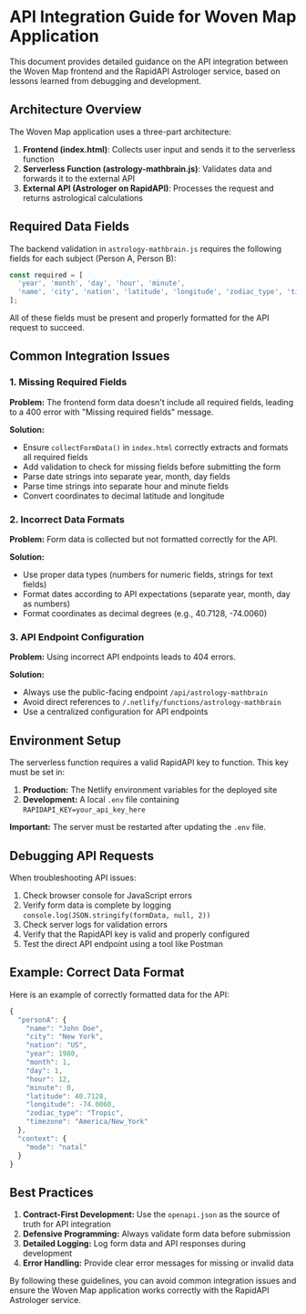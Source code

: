 # API Integration Guide for Woven Map Application

This document provides detailed guidance on the API integration between the Woven Map frontend and the RapidAPI Astrologer service, based on lessons learned from debugging and development.

## Architecture Overview

The Woven Map application uses a three-part architecture:

1. **Frontend (index.html)**: Collects user input and sends it to the serverless function
2. **Serverless Function (astrology-mathbrain.js)**: Validates data and forwards it to the external API
3. **External API (Astrologer on RapidAPI)**: Processes the request and returns astrological calculations

## Required Data Fields

The backend validation in `astrology-mathbrain.js` requires the following fields for each subject (Person A, Person B):

```javascript
const required = [
  'year', 'month', 'day', 'hour', 'minute',
  'name', 'city', 'nation', 'latitude', 'longitude', 'zodiac_type', 'timezone'
];
```

All of these fields must be present and properly formatted for the API request to succeed.

## Common Integration Issues

### 1. Missing Required Fields

**Problem:** The frontend form data doesn't include all required fields, leading to a 400 error with "Missing required fields" message.

**Solution:**
- Ensure `collectFormData()` in `index.html` correctly extracts and formats all required fields
- Add validation to check for missing fields before submitting the form
- Parse date strings into separate year, month, day fields
- Parse time strings into separate hour and minute fields
- Convert coordinates to decimal latitude and longitude

### 2. Incorrect Data Formats

**Problem:** Form data is collected but not formatted correctly for the API.

**Solution:**
- Use proper data types (numbers for numeric fields, strings for text fields)
- Format dates according to API expectations (separate year, month, day as numbers)
- Format coordinates as decimal degrees (e.g., 40.7128, -74.0060)

### 3. API Endpoint Configuration

**Problem:** Using incorrect API endpoints leads to 404 errors.

**Solution:**
- Always use the public-facing endpoint `/api/astrology-mathbrain`
- Avoid direct references to `/.netlify/functions/astrology-mathbrain`
- Use a centralized configuration for API endpoints

## Environment Setup

The serverless function requires a valid RapidAPI key to function. This key must be set in:

1. **Production:** The Netlify environment variables for the deployed site
2. **Development:** A local `.env` file containing `RAPIDAPI_KEY=your_api_key_here`

**Important:** The server must be restarted after updating the `.env` file.

## Debugging API Requests

When troubleshooting API issues:

1. Check browser console for JavaScript errors
2. Verify form data is complete by logging `console.log(JSON.stringify(formData, null, 2))`
3. Check server logs for validation errors
4. Verify that the RapidAPI key is valid and properly configured
5. Test the direct API endpoint using a tool like Postman

## Example: Correct Data Format

Here is an example of correctly formatted data for the API:

```javascript
{
  "personA": {
    "name": "John Doe",
    "city": "New York",
    "nation": "US",
    "year": 1980,
    "month": 1,
    "day": 1,
    "hour": 12,
    "minute": 0,
    "latitude": 40.7128,
    "longitude": -74.0060,
    "zodiac_type": "Tropic",
    "timezone": "America/New_York"
  },
  "context": {
    "mode": "natal"
  }
}
```

## Best Practices

1. **Contract-First Development:** Use the `openapi.json` as the source of truth for API integration
2. **Defensive Programming:** Always validate form data before submission
3. **Detailed Logging:** Log form data and API responses during development
4. **Error Handling:** Provide clear error messages for missing or invalid data

By following these guidelines, you can avoid common integration issues and ensure the Woven Map application works correctly with the RapidAPI Astrologer service.
